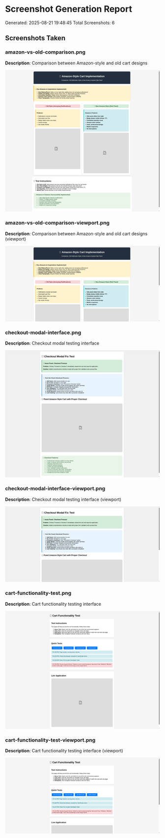# Screenshot Generation Report

Generated: 2025-08-21 19:48:45
Total Screenshots: 6

## Screenshots Taken

### amazon-vs-old-comparison.png
**Description**: Comparison between Amazon-style and old cart designs

![Comparison between Amazon-style and old cart designs](amazon-vs-old-comparison.png)

### amazon-vs-old-comparison-viewport.png
**Description**: Comparison between Amazon-style and old cart designs (viewport)

![Comparison between Amazon-style and old cart designs (viewport)](amazon-vs-old-comparison-viewport.png)

### checkout-modal-interface.png
**Description**: Checkout modal testing interface

![Checkout modal testing interface](checkout-modal-interface.png)

### checkout-modal-interface-viewport.png
**Description**: Checkout modal testing interface (viewport)

![Checkout modal testing interface (viewport)](checkout-modal-interface-viewport.png)

### cart-functionality-test.png
**Description**: Cart functionality testing interface

![Cart functionality testing interface](cart-functionality-test.png)

### cart-functionality-test-viewport.png
**Description**: Cart functionality testing interface (viewport)

![Cart functionality testing interface (viewport)](cart-functionality-test-viewport.png)

